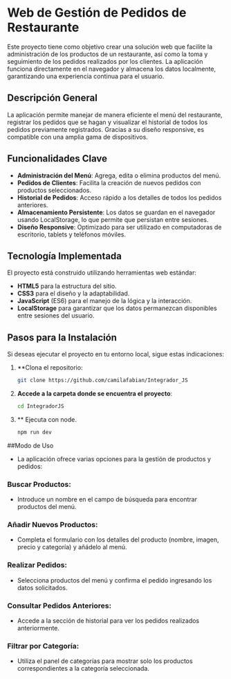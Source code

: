 # Web de Gestión de Pedidos de Restaurante

Este proyecto tiene como objetivo crear una solución web que facilite la administración de los productos de un restaurante, así como la toma y seguimiento de los pedidos realizados por los clientes. La aplicación funciona directamente en el navegador y almacena los datos localmente, garantizando una experiencia continua para el usuario.

## Descripción General

La aplicación permite manejar de manera eficiente el menú del restaurante, registrar los pedidos que se hagan y visualizar el historial de todos los pedidos previamente registrados. Gracias a su diseño responsive, es compatible con una amplia gama de dispositivos.

## Funcionalidades Clave

- **Administración del Menú**: Agrega, edita o elimina productos del menú.
- **Pedidos de Clientes**: Facilita la creación de nuevos pedidos con productos seleccionados.
- **Historial de Pedidos**: Acceso rápido a los detalles de todos los pedidos anteriores.
- **Almacenamiento Persistente**: Los datos se guardan en el navegador usando LocalStorage, lo que permite que persistan entre sesiones.
- **Diseño Responsive**: Optimizado para ser utilizado en computadoras de escritorio, tablets y teléfonos móviles.

## Tecnología Implementada

El proyecto está construido utilizando herramientas web estándar:
- **HTML5** para la estructura del sitio.
- **CSS3** para el diseño y la adaptabilidad.
- **JavaScript** (ES6) para el manejo de la lógica y la interacción.
- **LocalStorage** para garantizar que los datos permanezcan disponibles entre sesiones del usuario.

## Pasos para la Instalación

Si deseas ejecutar el proyecto en tu entorno local, sigue estas indicaciones:

1. **Clona el repositorio:
   ```bash
   git clone https://github.com/camilafabian/Integrador_JS

2. **Accede a la carpeta donde se encuentra el proyecto**:
   ```bash
   cd IntegradorJS

3. ** Ejecuta con node.
   ```bash
   npm run dev

   
##Modo de Uso
- La aplicación ofrece varias opciones para la gestión de productos y pedidos:

### Buscar Productos: 
- Introduce un nombre en el campo de búsqueda para encontrar productos del menú.
### Añadir Nuevos Productos: 
- Completa el formulario con los detalles del producto (nombre, imagen, precio y categoría) y añádelo al menú.
### Realizar Pedidos: 
- Selecciona productos del menú y confirma el pedido ingresando los datos solicitados.
### Consultar Pedidos Anteriores:
- Accede a la sección de historial para ver los pedidos realizados anteriormente.
### Filtrar por Categoría:
- Utiliza el panel de categorías para mostrar solo los productos correspondientes a la categoría seleccionada.
